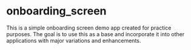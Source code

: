 # onboarding_screen


This is a simple onboarding screen demo app created for practice purposes. The goal is to use this as a base and incorporate it into other applications with major variations and enhancements.
